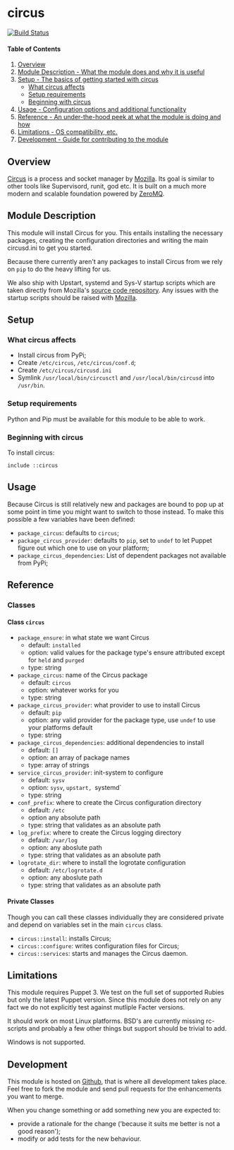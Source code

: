 # circus
[![Build Status](https://travis-ci.org/daenney/puppet-circus.svg?branch=master)](https://travis-ci.org/daenney/puppet-circus)
#### Table of Contents

1. [Overview](#overview)
2. [Module Description - What the module does and why it is useful](#module-description)
3. [Setup - The basics of getting started with circus](#setup)
    * [What circus affects](#what-circus-affects)
    * [Setup requirements](#setup-requirements)
    * [Beginning with circus](#beginning-with-circus)
4. [Usage - Configuration options and additional functionality](#usage)
5. [Reference - An under-the-hood peek at what the module is doing and how](#reference)
5. [Limitations - OS compatibility, etc.](#limitations)
6. [Development - Guide for contributing to the module](#development)

## Overview

[Circus][circus] is a process and socket manager by [Mozilla][moz]. Its goal
is similar to other tools like Supervisord, runit, god etc. It is built on a
much more modern and scalable foundation powered by [ZeroMQ][zmq].

## Module Description

This module will install Circus for you. This entails installing the necessary
packages, creating the configuration directories and writing the main
circusd.ini to get you started.

Because there currently aren't any packages to install Circus from we rely on
`pip` to do the heavy lifting for us.

We also ship with Upstart, systemd and Sys-V startup scripts which are taken
directly from Mozilla's [source code repository][circus]. Any issues with the
startup scripts should be raised with [Mozilla][circus].

## Setup

### What circus affects

* Install circus from PyPi;
* Create `/etc/circus`, `/etc/circus/conf.d`;
* Create `/etc/circus/circusd.ini`
* Symlink `/usr/local/bin/circusctl` and `/usr/local/bin/circusd` into
  `/usr/bin`.

### Setup requirements

Python and Pip must be available for this module to be able to work.

### Beginning with circus

To install circus:

```puppet
include ::circus
```

## Usage

Because Circus is still relatively new and packages are bound to pop up at
some point in time you might want to switch to those instead. To make this
possible a few variables have been defined:

* `package_circus`: defaults to `circus`;
* `package_circus_provider`: defaults to `pip`, set to `undef` to let Puppet
  figure out which one to use on your platform;
* `package_circus_dependencies`: List of dependent packages not available from
  PyPi;

## Reference

### Classes

#### Class `circus`

* `package_ensure`: in what state we want Circus
    * default: `installed`
    * option: valid values for the package type's ensure attributed except for
              `held` and `purged`
    * type: string
* `package_circus`: name of the Circus package
    * default: `circus`
    * option: whatever works for you
    * type: string
* `package_circus_provider`: what provider to use to install Circus
    * default: `pip`
    * option: any valid provider for the package type, use `undef` to use your
              platforms default
    * type: string
* `package_circus_dependencies`: additional dependencies to install
    * default: `[]`
    * option: an array of package names
    * type: array of strings
* `service_circus_provider`: init-system to configure
    * default: `sysv`
    * option: `sysv`, `upstart, `systemd`
    * type: string
* `conf_prefix`: where to create the Circus configuration directory
    * default: `/etc`
    * option any absolute path
    * type: string that validates as an absolute path
* `log_prefix`: where to create the Circus logging directory
    * default: `/var/log`
    * option: any aboslute path
    * type: string that validates as an absolute path
* `logrotate_dir`: where to install the logrotate configuration
    * default: `/etc/logrotate.d`
    * option: any aboslute path
    * type: string that validates as an absolute path

#### Private Classes

Though you can call these classes individually they are considered private and
depend on variables set in the main `circus` class.

* `circus::install`: installs Circus;
* `circus::configure`: writes configuration files for Circus;
* `circus::services`: starts and manages the Circus daemon.

## Limitations

This module requires Puppet 3. We test on the full set of supported Rubies but
only the latest Puppet version. Since this module does not rely on any fact we
do not explicitly test against mutliple Facter versions.

It should work on most Linux platforms. BSD's are currently missing rc-scripts
and probably a few other things but support should be trivial to add.

Windows is not supported.

## Development

This module is hosted on [Github][gh], that is where all development takes
place. Feel free to fork the module and send pull requests for the
enhancements you want to merge.

When you change something or add something new you are expected to:
* provide a rationale for the change ('because it suits me better is not a
  good reason');
* modify or add tests for the new behaviour.

[circus]: https://github.com/mozilla-services/circus.git
[moz]: https://blog.mozilla.org/services/
[zmq]: http://zeromq.org/
[gh]: https://github.com/daenney/puppet-circus
